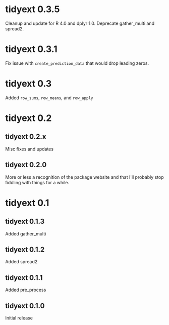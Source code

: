 # tidyext  0.3.5

Cleanup and update for R 4.0 and dplyr 1.0. Deprecate gather_multi and spread2.

# tidyext  0.3.1

Fix issue with `create_prediction_data` that would drop leading zeros.

# tidyext  0.3

Added `row_sums`, `row_means`, and `row_apply`


# tidyext  0.2

## tidyext 0.2.x

Misc fixes and updates

## tidyext 0.2.0

More or less a recognition of the package website and that I'll probably stop fiddling with things for a while.


# tidyext  0.1

## tidyext 0.1.3

Added gather_multi

## tidyext 0.1.2 

Added spread2

## tidyext 0.1.1 

Added pre_process

## tidyext 0.1.0 

Initial release
